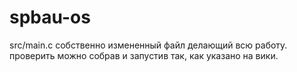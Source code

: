 # spbau-os

src/main.c собственно измененный файл делающий всю работу. проверить можно собрав и запустив так, как указано на вики. 
